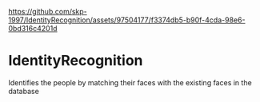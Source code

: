 

https://github.com/skp-1997/IdentityRecognition/assets/97504177/f3374db5-b90f-4cda-98e6-0bd316c4201d

# IdentityRecognition
Identifies the people by matching their faces with the existing faces in the database
